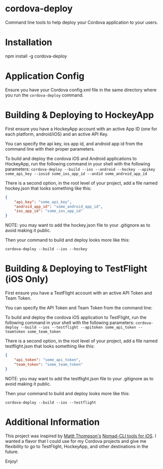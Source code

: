cordova-deploy
==============

Command line tools to help deploy your Cordova application to your users.

Installation
============
npm install -g cordova-deploy

Application Config
============
Ensure you have your Cordova config.xml file in the same directory where you run the `cordova-deploy` command.

Building &amp; Deploying to HockeyApp
===========
First ensure you have a HockeyApp account with an active App ID (one for each platform, android/iOS) and an active API Key.

You can specify the api key, ios app id, and android app id from the command line with their proper parameters. 

To build and deploy the cordova iOS and Android applications to HockeyApp, run the following command in your shell with the following parameters:
`cordova-deploy --build --ios --android --hockey --apikey some_api_key --iosid some_ios_app_id --andid some_android_app_id`

There is a second option, in the root level of your project, add a file named hockey.json that looks something like this:

``` json
{
	"api_key": "some_api_key",
	"android_app_id": "some_android_app_id",
	"ios_app_id": "some_ios_app_id"
}
```

NOTE: you may want to add the hockey.json file to your .gitignore as to avoid making it public.

Then your command to build and deploy looks more like this:

`cordova-deploy --build --ios --hockey`

Building &amp; Deploying to TestFlight (iOS Only)
===========
First ensure you have a TestFlight account with an active API Token and Team Token.

You can specify the API Token and Team Token from the command line:

To build and deploy the cordova iOS application to TestFlight, run the following command in your shell with the following parameters:
`cordova-deploy --build --ios --testflight --apitoken some_api_token --teamtoken some_team_token`

There is a second option, in the root level of your project, add a file named testflight.json that looks something like this:

``` json
{
	"api_token": "some_api_token",
	"team_token": "some_team_token"
}
```

NOTE: you may want to add the testflight.json file to your .gitignore as to avoid making it public.

Then your command to build and deploy looks more like this:

`cordova-deploy --build --ios --testflight`

Additional Information
===========

This project was inspired by [Mattt Thompson's](https://twitter.com/mattt) [Nomad-CLI tools for iOS](http://nomad-cli.com/). I wanted a flavor that I could use for my Cordova projects and give me flexibility to go to TestFlight, HockeyApp, and other destinations in the future.

Enjoy!
